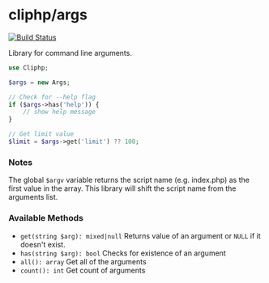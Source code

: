 # cliphp/args
[![Build Status](https://travis-ci.org/cliphp/args.svg?branch=master)](https://travis-ci.org/cliphp/args)

Library for command line arguments.

```php
use Cliphp;

$args = new Args;

// Check for --help flag
if ($args->has('help')) {
    // show help message
}

// Get limit value
$limit = $args->get('limit') ?? 100;
```
### Notes

The global `$argv` variable returns the script name (e.g. index.php) as the first value in 
the array. This library will shift the script name from the arguments list.


### Available Methods

- `get(string $arg): mixed|null` Returns value of an argument or `NULL` if it doesn't exist.
- `has(string $arg): bool` Checks for existence of an argument
- `all(): array` Get all of the arguments
- `count(): int` Get count of arguments

